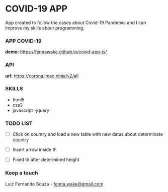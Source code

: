 # COVID-19 APP

App created to follow the cases about Covid-19 Pandemic and I can improve my skills about programming.

### APP COVID-19

**demo:** https://fennawake.github.io/covid-app-js/


### API

**url:** https://corona.lmao.ninja/v2/all


### SKILLS

- html5
- css3
- javascript
  -jquery
  
  
 ###  TODO LIST

- [ ] Click on country and load a new table with new datas about determinate country
- [ ] Insert arrow inside th
- [ ] Fixed th after determined height


### Keep a touch

Luiz Fernando Souza - fenna.wake@gmail.com
